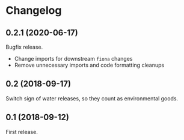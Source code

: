 # Changelog

## 0.2.1 (2020-06-17)

Bugfix release.

* Change imports for downstream `fiona` changes
* Remove unnecessary imports and code formatting cleanups

## 0.2 (2018-09-17)

Switch sign of water releases, so they count as environmental goods.

## 0.1 (2018-09-12)

First release.
